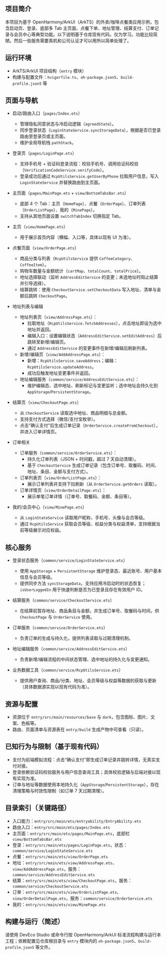 ## 项目简介

本项目为基于 OpenHarmony/ArkUI（ArkTS）的外卖/咖啡点餐类应用示例，包含启动页、登录、底部多 Tab 主页面、点餐下单、地址管理、结算支付、订单记录与会员中心等典型功能。以下说明基于仓库现有代码。仅为学习。功能比较简陋。然后一些服务需要真机和公司认证才可以用所以简单处理了。

## 运行环境

- ArkTS/ArkUI 项目结构（`entry` 模块）
- 构建与配置文件：`hvigorfile.ts`、`oh-package.json5`、`build-profile.json5` 等

## 页面与导航

- 启动/路由入口（`pages/Index.ets`）
  - 管理隐私同意状态与冷启动逻辑（`agreedState`）。
  - 同步登录状态（`LoginStateService.syncStorageData`），根据是否已登录路由至登录页或主页面。
  - 维护全局导航栈 `pathStack`。

- 登录页（`pages/LoginPage.ets`）
  - 支持手机号 + 验证码登录流程：校验手机号、调用验证码校验（`VerificationCodeService.verifyCode`）。
  - 登录成功后通过 `RcpUtilsService.getUserByPhone` 拉取用户信息，写入 `LoginStateService` 并替换路由到主页面。

- 主页面（`pages/MainPage.ets` + `view/BottomTabsBar.ets`）
  - 底部 4 个 Tab：主页（`HomePage`）、点餐（`OrderPage`）、订单列表（`OrderListPage`）、我的（`MinePage`）。
  - 支持从其他页面设置 `switchTabIndex` 切换指定 Tab。

- 主页（`view/HomePage.ets`）
  - 用于展示首页内容（横幅、入口等，具体以现有 UI 为准）。

- 点餐页面（`view/OrderPage.ets`）
  - 商品分类与列表（`RcpUtilsService` 提供 `CoffeeCategory`、`CoffeeItem`）。
  - 购物车数量与金额统计（`cartMap`、`totalCount`、`totalPrice`）。
  - 地址选择联动（监听 `AddressEditService` 的变更；未选地址时阻止结算并引导选择）。
  - 结算跳转：使用 `CheckoutService.setCheckoutData` 写入地址、清单与金额后跳转 `CheckoutPage`。

- 地址列表与编辑
  - 地址列表页（`view/AddressPage.ets`）：
    - 拉取地址（`RcpUtilsService.fetchAddresses`），点击地址即设为选中地址并返回。
    - 编辑入口：设置编辑状态（`AddressEditService.setEditAddress`）后跳转至新增/编辑页。
    - 通过 `AddressEditService` 的变更事件在新增/编辑后刷新列表。
  - 新增/编辑页（`view/AddAddressPage.ets`）：
    - 新增：`RcpUtilsService.saveAddress`；编辑：`RcpUtilsService.updateAddress`。
    - 成功后触发地址变更事件并返回。
  - 地址编辑服务（`common/service/AddressEditService.ets`）：
    - 维护编辑态、选中地址、刷新标记与变更监听；选中地址会持久化到 `AppStorage`/`PersistentStorage`。

- 结算页（`view/CheckoutPage.ets`）
  - 从 `CheckoutService` 读取选中地址、商品明细与总金额。
  - 支持支付方式选择（微信/支付宝枚举）。
  - 点击“确认支付”后生成订单记录（`OrderService.createFromCheckout`），并进入订单详情页。

- 订单相关
  - 订单服务（`common/service/OrderService.ets`）：
    - 持久化订单列表（JSON + 时间戳，超过 7 天自动清理）。
    - 基于 `CheckoutService` 生成订单记录（包含订单号、取餐码、时间、地址、条目、金额与支付方式）。
  - 订单列表页（`view/OrderListPage.ets`）：
    - 展示订单列表并支持下拉刷新（从 `OrderService.getOrders` 读取）。
  - 订单详情页（`view/OrderDetailPage.ets`）：
    - 展示单笔订单详情（订单号、取餐码、金额、条目等）。

- 我的/会员中心（`view/MinePage.ets`）
  - 从 `LoginStateService` 读取用户昵称、手机号、头像与会员等级。
  - 通过 `RcpUtilsService` 获取会员等级、权益分类与权益清单，支持根据当前等级展示对应权益。

## 核心服务

- 登录状态服务（`common/service/LoginStateService.ets`）
  - 使用 `AppStorage` + `PersistentStorage` 维护登录态、最近账号、用户基本信息与会员等级。
  - 提供同步方法 `syncStorageData`，支持应用冷启动时的状态恢复；`isUserLoggedIn` 用于快速判断是否为已登录且存在有效用户 ID。

- 结算服务（`common/service/CheckoutService.ets`）
  - 在结算前暂存地址、商品条目与金额，并生成订单号、取餐码与时间，供 `CheckoutPage` 与 `OrderService` 使用。

- 订单服务（`common/service/OrderService.ets`）
  - 负责订单的生成与持久化，提供列表读取与过期清理机制。

- 地址编辑服务（`common/service/AddressEditService.ets`）
  - 负责新增/编辑流程的中间状态管理、选中地址的持久化与变更通知。

- 业务数据工具（`common/service/RcpUtilsService.ets`）
  - 提供用户查询、商品/分类、地址、会员等级与权益等数据的获取与更新（具体数据源实现以现有代码为准）。

## 资源与配置

- 资源位于 `entry/src/main/resources/base` 与 `dark`，包含图标、图片、文案、色板等。
- 路由、页面清单与资源表在 `entry/build` 生成产物中可查看（只读）。

## 已知行为与限制（基于现有代码）

- 支付为前端模拟流程：点击“确认支付”即生成订单记录并跳转详情，无真实支付对接。
- 登录依赖验证码校验服务与用户信息查询工具；具体校验逻辑与后端对接以现有实现为准。
- 订单与地址等数据使用本地持久化（`AppStorage`/`PersistentStorage`），存在清理策略与时效性限制（如订单 7 天过期清理）。

## 目录索引（关键路径）

- 入口能力：`entry/src/main/ets/entryability/EntryAbility.ets`
- 路由入口：`entry/src/main/ets/pages/Index.ets`
- 主页面：`entry/src/main/ets/pages/MainPage.ets`，底部栏 `view/BottomTabsBar.ets`
- 登录：`entry/src/main/ets/pages/LoginPage.ets`，状态：`common/service/LoginStateService.ets`
- 点餐：`entry/src/main/ets/view/OrderPage.ets`
- 地址：`entry/src/main/ets/view/AddressPage.ets`、`view/AddAddressPage.ets`，服务：`common/service/AddressEditService.ets`
- 结算：`entry/src/main/ets/view/CheckoutPage.ets`，服务：`common/service/CheckoutService.ets`
- 订单：`entry/src/main/ets/view/OrderListPage.ets`、`view/OrderDetailPage.ets`，服务：`common/service/OrderService.ets`
- 我的：`entry/src/main/ets/view/MinePage.ets`

## 构建与运行（简述）

请使用 DevEco Studio 或命令行按 OpenHarmony/ArkUI 标准流程构建与运行本工程；依赖配置见仓库根目录与 `entry` 模块内的 `oh-package.json5`、`build-profile.json5` 等文件。


